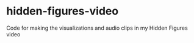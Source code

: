 # hidden-figures-video
Code for making the visualizations and audio clips in my Hidden Figures video
